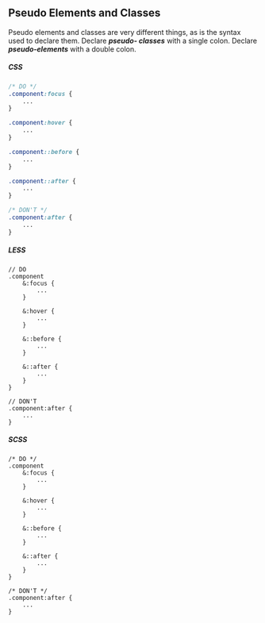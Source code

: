 ## Pseudo Elements and Classes
Pseudo elements and classes are very different things, as is the syntax used to declare them. Declare _**pseudo-
classes**_ with a single colon. Declare _**pseudo-elements**_ with a double colon.

<!-- --lang-ex -->

##### CSS

```css
/* DO */
.component:focus {
    ...
}

.component:hover {
    ...
}

.component::before {
    ...
}

.component::after {
    ...
}

/* DON'T */
.component:after {
    ...
}
```

##### LESS

```less
// DO
.component
    &:focus {
        ...
    }

    &:hover {
        ...
    }

    &::before {
        ...
    }

    &::after {
        ...
    }
}

// DON'T
.component:after {
    ...
}
```

##### SCSS

```less
/* DO */
.component
    &:focus {
        ...
    }

    &:hover {
        ...
    }

    &::before {
        ...
    }

    &::after {
        ...
    }
}

/* DON'T */
.component:after {
    ...
}
```

<!-- --lang-ex-end -->
